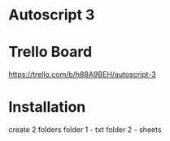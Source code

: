 # Autoscript 3

# Trello Board
https://trello.com/b/h88A9BEH/autoscript-3

# Installation 
create 2 folders 
folder 1 - txt 
folder 2 - sheets